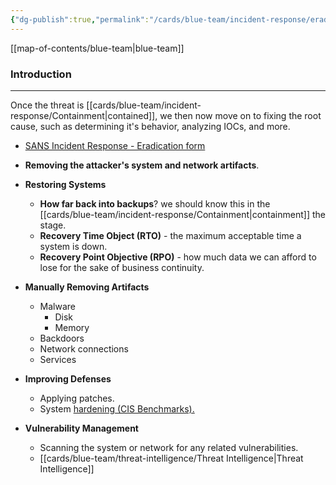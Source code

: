 ```yaml
---
{"dg-publish":true,"permalink":"/cards/blue-team/incident-response/eradication/"}
---
```


[[map-of-contents/blue-team\|blue-team]]
### Introduction
---
Once the threat is [[cards/blue-team/incident-response/Containment\|contained]], we then now move on to fixing the root cause, such as determining it's behavior, analyzing IOCs, and more.

- [SANS Incident Response - Eradication form]([https://www.sans.org/media/score/incident-forms/IH-Eradication.pdf](https://www.sans.org/media/score/incident-forms/IH-Eradication.pdf))

- **Removing the attacker's system and network artifacts**.
- **Restoring Systems** 
	- **How far back into backups**? we should know this in the [[cards/blue-team/incident-response/Containment\|containment]] the stage.
	- **Recovery Time Object (RTO)** - the maximum acceptable time a system is down.
	- **Recovery Point Objective (RPO)**  - how much data we can afford to lose for the sake of business continuity.
- **Manually Removing Artifacts**
	- Malware
		- Disk
		- Memory
	- Backdoors
	- Network connections
	- Services
- **Improving Defenses**
	- Applying patches.
	- System [hardening (CIS Benchmarks).]([https://www.cisecurity.org/cis-benchmarks](https://www.cisecurity.org/cis-benchmarks))
- **Vulnerability Management**
	- Scanning the system or network for any related vulnerabilities.
	- [[cards/blue-team/threat-intelligence/Threat Intelligence\|Threat Intelligence]]


